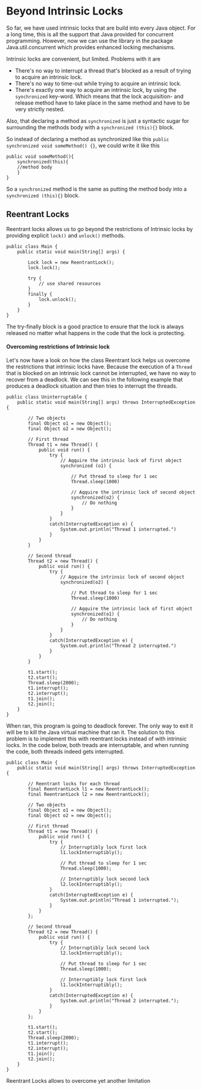 # Beyond Intrinsic Locks

So far, we have used intrinsic locks that are build into every Java object. For a long time, this is all the support 
that Java provided for concurrent programming. However, now we can use the library in the package Java.util.concurrent 
which provides enhanced locking mechanisms.

Intrinsic locks are convenient, but limited. Problems with it are 
- There's no way to interrupt a thread that's blocked as a result of trying to acquire an intrinsic lock. 
- There's no way to time-out while trying to acquire an intrinsic lock. 
- There's exactly one way to acquire an intrinsic lock, by using the `synchronized` key-word. Which means that the lock 
acquisition- and release method have to take place in the same method and have to be very strictly nested. 

Also, that declaring a method as `synchronized` is just a syntactic sugar for surrounding the methods body with a 
`synchronized (this){}` block. 

So instead of declaring a method as synchronized like this `public synchronized void someMethod() {}`, we could write 
it like this
```
public void someMethod(){
    synchronized(this){
    //method body
    }
}
```
So a `synchronized` method is the same as putting the method body into a `synchronized (this){}` block. 

## Reentrant Locks
Reentrant locks allows us to go beyond the restrictions of Intrinsic locks by providing explicit `lock()` and `unlock()` 
methods. 

```
public class Main {
    public static void main(String[] args) {

        Lock lock = new ReentrantLock();
        lock.lock();
    
        try {
            // use shared resources
        }
        finally {
            lock.unlock();
        }
    }
}
```
The try-finally block is a good practice to ensure that the lock is always released no matter what happens in the code 
that the lock is protecting.

#### Overcoming restrictions of Intrinsic lock
Let's now have a look on how the class Reentrant lock helps us overcome the restrictions that intrinsic locks have. 
Because the execution of a `Thread` that is blocked on an intrinsic lock cannot be interrupted, we have no way to recover 
from a deadlock. We can see this in the following example that produces a deadlock situation and then tries to interrupt
the threads. 

```
public class Uninterruptable {
    public static void main(String[] args) throws InterruptedException {

        // Two objects
        final Object o1 = new Object();
        final Object o2 = new Object();

        // First thread
        Thread t1 = new Thread() {
            public void run() {
                try {
                    // Aqquire the intrinsic lock of first object
                    synchronized (o1) {

                        // Put thread to sleep for 1 sec
                        Thread.sleep(1000)

                        // Aqquire the intrinsic lock of second object
                        synchronized(o2) {
                            // Do nothing
                        }
                    }
                }
                catch(InterruptedException e) {
                    System.out.println("Thread 1 interrupted.")
                }
            }
        }

        // Second thread
        Thread t2 = new Thread() {
            public void run() {
                try {
                    // Aqquire the intrinsic lock of second object
                    synchronized(o2) {

                        // Put thread to sleep for 1 sec
                        Thread.sleep(1000)

                        // Aqquire the intrinsic lock of first object
                        synchronized(o1) {
                            // Do nothing
                        }
                    }
                }
                catch(InterruptedException e) {
                    System.out.println("Thread 2 interrupted.")
                }
            }
        }

        t1.start();
        t2.start();
        Thread.sleep(2000);
        t1.interrupt();
        t2.interrupt();
        t1.join();
        t2.join();
    }
}
```

When ran, this program is going to deadlock forever. The only way to exit it will be to kill the Java virtual machine 
that ran it. The solution to this problem is to implement this with reentrant locks instead of with intrinsic locks. 
In the code below, both treads are interruptable, and when running the code, both threads indeed gets interrupted. 
```
public class Main {
    public static void main(String[] args) throws InterruptedException {

        // Reentrant locks for each thread
        final ReentrantLock l1 = new ReentrantLock();
        final ReentrantLock l2 = new ReentrantLock();

        // Two objects
        final Object o1 = new Object();
        final Object o2 = new Object();

        // First thread
        Thread t1 = new Thread() {
            public void run() {
                try {
                    // Interruptibly lock first lock
                    l1.lockInterruptibly();

                    // Put thread to sleep for 1 sec
                    Thread.sleep(1000);

                    // Interruptibly lock second lock
                    l2.lockInterruptibly();
                }
                catch(InterruptedException e) {
                    System.out.println("Thread 1 interrupted.");
                }
            }
        };

        // Second thread
        Thread t2 = new Thread() {
            public void run() {
                try {
                    // Interruptibly lock second lock
                    l2.lockInterruptibly();

                    // Put thread to sleep for 1 sec
                    Thread.sleep(1000);

                    // Interruptibly lock first lock
                    l1.lockInterruptibly();
                }
                catch(InterruptedException e) {
                    System.out.println("Thread 2 interrupted.");
                }
            }
        };

        t1.start();
        t2.start();
        Thread.sleep(2000);
        t1.interrupt();
        t2.interrupt();
        t1.join();
        t2.join();
    }
}
```
Reentrant Locks allows to overcome yet another limitation 